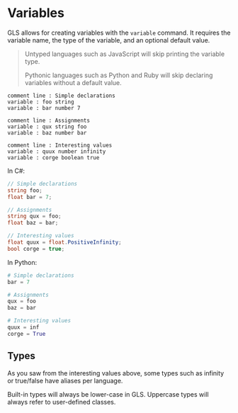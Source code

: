 # Variables

GLS allows for creating variables with the `variable` command.
It requires the variable name, the type of the variable, and an optional default value.

> Untyped languages such as JavaScript will skip printing the variable type.
>
> Pythonic languages such as Python and Ruby will skip declaring variables without a default value.

```gls
comment line : Simple declarations
variable : foo string
variable : bar number 7

comment line : Assignments
variable : qux string foo
variable : baz number bar

comment line : Interesting values
variable : quux number infinity
variable : corge boolean true
```

In C#:

```csharp
// Simple declarations
string foo;
float bar = 7;

// Assignments
string qux = foo;
float baz = bar;

// Interesting values
float quux = float.PositiveInfinity;
bool corge = true;
```

In Python:

```python
# Simple declarations
bar = 7

# Assignments
qux = foo
baz = bar

# Interesting values
quux = inf
corge = True
```

## Types

As you saw from the interesting values above, some types such as infinity or true/false have aliases per language.

Built-in types will always be lower-case in GLS.
Uppercase types will always refer to user-defined classes.
